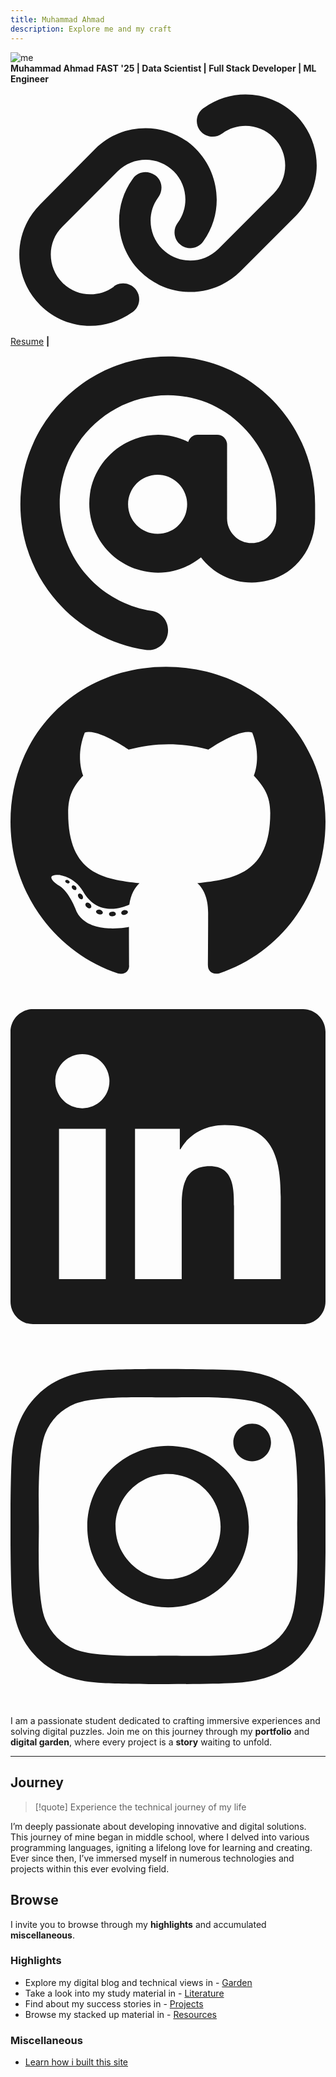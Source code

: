 ```yaml
---
title: Muhammad Ahmad
description: Explore me and my craft
---
```

<div class="intro-container">

<img class="intro-pfp" src="_assets/me.jpeg" alt="me">
<div class="intro-text">
<strong class="name">Muhammad Ahmad</strong>
<strong class="headline">FAST '25 | Data Scientist | Full Stack Developer | ML Engineer</strong>

<div class="icons-container">
	<a  href="https://drive.google.com/file/d/1H6II8UVCMrwBevq_5HlwrOQ5G2fvZCHw/view?usp=sharing" class="icon-text" target="_blank">
	<span class="icon icon-small">
	<svg xmlns="http://www.w3.org/2000/svg" viewBox="0 0 640 512"><path fill="currentColor" d="M172.5 131.1C228.1 75.51 320.5 75.51 376.1 131.1C426.1 181.1 433.5 260.8 392.4 318.3L391.3 319.9C381 334.2 361 337.6 346.7 327.3C332.3 317 328.9 297 339.2 282.7L340.3 281.1C363.2 249 359.6 205.1 331.7 177.2C300.3 145.8 249.2 145.8 217.7 177.2L105.5 289.5C73.99 320.1 73.99 372 105.5 403.5C133.3 431.4 177.3 435 209.3 412.1L210.9 410.1C225.3 400.7 245.3 404 255.5 418.4C265.8 432.8 262.5 452.8 248.1 463.1L246.5 464.2C188.1 505.3 110.2 498.7 60.21 448.8C3.741 392.3 3.741 300.7 60.21 244.3L172.5 131.1zM467.5 380C411 436.5 319.5 436.5 263 380C213 330 206.5 251.2 247.6 193.7L248.7 192.1C258.1 177.8 278.1 174.4 293.3 184.7C307.7 194.1 311.1 214.1 300.8 229.3L299.7 230.9C276.8 262.1 280.4 306.9 308.3 334.8C339.7 366.2 390.8 366.2 422.3 334.8L534.5 222.5C566 191 566 139.1 534.5 108.5C506.7 80.63 462.7 76.99 430.7 99.9L429.1 101C414.7 111.3 394.7 107.1 384.5 93.58C374.2 79.2 377.5 59.21 391.9 48.94L393.5 47.82C451 6.731 529.8 13.25 579.8 63.24C636.3 119.7 636.3 211.3 579.8 267.7L467.5 380z"/></svg>
	</span>Resume</a>
	<strong class="headline">|</strong>
    <a class="icon-link" style="will-change:transform;" href="mailto:avcton@gmail.com" target="_blank"
        aria-label="Email" rel="me noopener noreferrer">
        <span class="icon">
            <svg xmlns="http://www.w3.org/2000/svg" viewBox="0 0 512 512">
                <path fill="currentColor"
                    d="M207.8 20.73c-93.45 18.32-168.7 93.66-187 187.1c-27.64 140.9 68.65 266.2 199.1 285.1c19.01 2.888 36.17-12.26 36.17-31.49l.0001-.6631c0-15.74-11.44-28.88-26.84-31.24c-84.35-12.98-149.2-86.13-149.2-174.2c0-102.9 88.61-185.5 193.4-175.4c91.54 8.869 158.6 91.25 158.6 183.2l0 16.16c0 22.09-17.94 40.05-40 40.05s-40.01-17.96-40.01-40.05v-120.1c0-8.847-7.161-16.02-16.01-16.02l-31.98 .0036c-7.299 0-13.2 4.992-15.12 11.68c-24.85-12.15-54.24-16.38-86.06-5.106c-38.75 13.73-68.12 48.91-73.72 89.64c-9.483 69.01 43.81 128 110.9 128c26.44 0 50.43-9.544 69.59-24.88c24 31.3 65.23 48.69 109.4 37.49C465.2 369.3 496 324.1 495.1 277.2V256.3C495.1 107.1 361.2-9.332 207.8 20.73zM239.1 304.3c-26.47 0-48-21.56-48-48.05s21.53-48.05 48-48.05s48 21.56 48 48.05S266.5 304.3 239.1 304.3z" />
            </svg>
        </span>
    </a>
    <a class="icon-link" style="will-change:transform;" href="https://github.com/avcton" target="_blank"
        aria-label="Github" rel="me noopener noreferrer">
        <span class="icon">
            <svg xmlns="http://www.w3.org/2000/svg" viewBox="0 0 496 512">
                <path fill="currentColor"
                    d="M165.9 397.4c0 2-2.3 3.6-5.2 3.6-3.3.3-5.6-1.3-5.6-3.6 0-2 2.3-3.6 5.2-3.6 3-.3 5.6 1.3 5.6 3.6zm-31.1-4.5c-.7 2 1.3 4.3 4.3 4.9 2.6 1 5.6 0 6.2-2s-1.3-4.3-4.3-5.2c-2.6-.7-5.5.3-6.2 2.3zm44.2-1.7c-2.9.7-4.9 2.6-4.6 4.9.3 2 2.9 3.3 5.9 2.6 2.9-.7 4.9-2.6 4.6-4.6-.3-1.9-3-3.2-5.9-2.9zM244.8 8C106.1 8 0 113.3 0 252c0 110.9 69.8 205.8 169.5 239.2 12.8 2.3 17.3-5.6 17.3-12.1 0-6.2-.3-40.4-.3-61.4 0 0-70 15-84.7-29.8 0 0-11.4-29.1-27.8-36.6 0 0-22.9-15.7 1.6-15.4 0 0 24.9 2 38.6 25.8 21.9 38.6 58.6 27.5 72.9 20.9 2.3-16 8.8-27.1 16-33.7-55.9-6.2-112.3-14.3-112.3-110.5 0-27.5 7.6-41.3 23.6-58.9-2.6-6.5-11.1-33.3 2.6-67.9 20.9-6.5 69 27 69 27 20-5.6 41.5-8.5 62.8-8.5s42.8 2.9 62.8 8.5c0 0 48.1-33.6 69-27 13.7 34.7 5.2 61.4 2.6 67.9 16 17.7 25.8 31.5 25.8 58.9 0 96.5-58.9 104.2-114.8 110.5 9.2 7.9 17 22.9 17 46.4 0 33.7-.3 75.4-.3 83.6 0 6.5 4.6 14.4 17.3 12.1C428.2 457.8 496 362.9 496 252 496 113.3 383.5 8 244.8 8zM97.2 352.9c-1.3 1-1 3.3.7 5.2 1.6 1.6 3.9 2.3 5.2 1 1.3-1 1-3.3-.7-5.2-1.6-1.6-3.9-2.3-5.2-1zm-10.8-8.1c-.7 1.3.3 2.9 2.3 3.9 1.6 1 3.6.7 4.3-.7.7-1.3-.3-2.9-2.3-3.9-2-.6-3.6-.3-4.3.7zm32.4 35.6c-1.6 1.3-1 4.3 1.3 6.2 2.3 2.3 5.2 2.6 6.5 1 1.3-1.3.7-4.3-1.3-6.2-2.2-2.3-5.2-2.6-6.5-1zm-11.4-14.7c-1.6 1-1.6 3.6 0 5.9 1.6 2.3 4.3 3.3 5.6 2.3 1.6-1.3 1.6-3.9 0-6.2-1.4-2.3-4-3.3-5.6-2z" />
            </svg>
        </span>
    </a>
    <a class="icon-link" style="will-change:transform;" href="https://linkedin.com/in/avcton" target="_blank"
        aria-label="Linkedin" rel="me noopener noreferrer">
        <span class="icon">
            <svg xmlns="http://www.w3.org/2000/svg" viewBox="0 0 448 512">
                <path fill="currentColor"
                    d="M416 32H31.9C14.3 32 0 46.5 0 64.3v383.4C0 465.5 14.3 480 31.9 480H416c17.6 0 32-14.5 32-32.3V64.3c0-17.8-14.4-32.3-32-32.3zM135.4 416H69V202.2h66.5V416zm-33.2-243c-21.3 0-38.5-17.3-38.5-38.5S80.9 96 102.2 96c21.2 0 38.5 17.3 38.5 38.5 0 21.3-17.2 38.5-38.5 38.5zm282.1 243h-66.4V312c0-24.8-.5-56.7-34.5-56.7-34.6 0-39.9 27-39.9 54.9V416h-66.4V202.2h63.7v29.2h.9c8.9-16.8 30.6-34.5 62.9-34.5 67.2 0 79.7 44.3 79.7 101.9V416z" />
            </svg>
        </span>
    </a>
    <a class="icon-link" style="will-change:transform;" href="https://instagram.com/i__m.ahmad" target="_blank"
        aria-label="Instagram" rel="me noopener noreferrer">
        <span class="icon">
            <svg xmlns="http://www.w3.org/2000/svg" viewBox="0 0 448 512">
                <path fill="currentColor"
                    d="M224.1 141c-63.6 0-114.9 51.3-114.9 114.9s51.3 114.9 114.9 114.9S339 319.5 339 255.9 287.7 141 224.1 141zm0 189.6c-41.1 0-74.7-33.5-74.7-74.7s33.5-74.7 74.7-74.7 74.7 33.5 74.7 74.7-33.6 74.7-74.7 74.7zm146.4-194.3c0 14.9-12 26.8-26.8 26.8-14.9 0-26.8-12-26.8-26.8s12-26.8 26.8-26.8 26.8 12 26.8 26.8zm76.1 27.2c-1.7-35.9-9.9-67.7-36.2-93.9-26.2-26.2-58-34.4-93.9-36.2-37-2.1-147.9-2.1-184.9 0-35.8 1.7-67.6 9.9-93.9 36.1s-34.4 58-36.2 93.9c-2.1 37-2.1 147.9 0 184.9 1.7 35.9 9.9 67.7 36.2 93.9s58 34.4 93.9 36.2c37 2.1 147.9 2.1 184.9 0 35.9-1.7 67.7-9.9 93.9-36.2 26.2-26.2 34.4-58 36.2-93.9 2.1-37 2.1-147.8 0-184.8zM398.8 388c-7.8 19.6-22.9 34.7-42.6 42.6-29.5 11.7-99.5 9-132.1 9s-102.7 2.6-132.1-9c-19.6-7.8-34.7-22.9-42.6-42.6-11.7-29.5-9-99.5-9-132.1s-2.6-102.7 9-132.1c7.8-19.6 22.9-34.7 42.6-42.6 29.5-11.7 99.5-9 132.1-9s102.7-2.6 132.1 9c19.6 7.8 34.7 22.9 42.6 42.6 11.7 29.5 9 99.5 9 132.1s2.7 102.7-9 132.1z" />
            </svg>
        </span>
    </a>
</div>

<p>
I am a passionate student dedicated to crafting immersive experiences and solving digital puzzles. Join me on this journey through my <strong>portfolio</strong> and <strong>digital garden</strong>, where every project is a <strong>story</strong> waiting to unfold.
</p>

</div>
</div>

---
## Journey

> [!quote] Experience the technical journey of my life

I’m deeply passionate about developing innovative and digital solutions. This journey of mine began in middle school, where I delved into various programming languages, igniting a lifelong love for learning and creating. Ever since then, I’ve immersed myself in numerous technologies and projects within this ever evolving field.
## Browse

I invite you to browse through my **highlights** and accumulated **miscellaneous**.

### Highlights

- Explore my digital blog and technical views in - [Garden](Garden/index.md)
- Take a look into my study material in - [Literature](Literature/index.md)
- Find about my success stories in - [Projects](Projects/index.md)
- Browse my stacked up material in - [Resources](Resources/index.md)

### Miscellaneous
- [Learn how i built this site](Garden/Inspiration.md)
